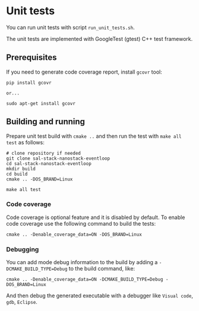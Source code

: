 # Unit tests

You can run unit tests with script `run_unit_tests.sh`.

The unit tests are implemented with GoogleTest (gtest) C++ test framework.

## Prerequisites

If you need to generate code coverage report, install `gcovr` tool:

```
pip install gcovr

or...

sudo apt-get install gcovr
```

## Building and running

Prepare unit test build with `cmake ..` and then run the test with `make all test` as follows:

```
# clone repository if needed
git clone sal-stack-nanostack-eventloop
cd sal-stack-nanostack-eventloop
mkdir build
cd build
cmake .. -DOS_BRAND=Linux

make all test
```

### Code coverage

Code coverage is optional feature and it is disabled by default.
To enable code coverage use the following command to build the tests:
```
cmake .. -Denable_coverage_data=ON -DOS_BRAND=Linux
```

### Debugging

You can add mode debug information to the build by adding a `-DCMAKE_BUILD_TYPE=Debug` to the build command, like:
```
cmake .. -Denable_coverage_data=ON -DCMAKE_BUILD_TYPE=Debug -DOS_BRAND=Linux
```
And then debug the generated executable with a debugger like `Visual code`, `gdb`, `Eclipse`.
